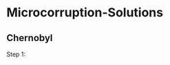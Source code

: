 Microcorruption-Solutions
==========================

Chernobyl
--------------------------

Step 1: <b><br>




